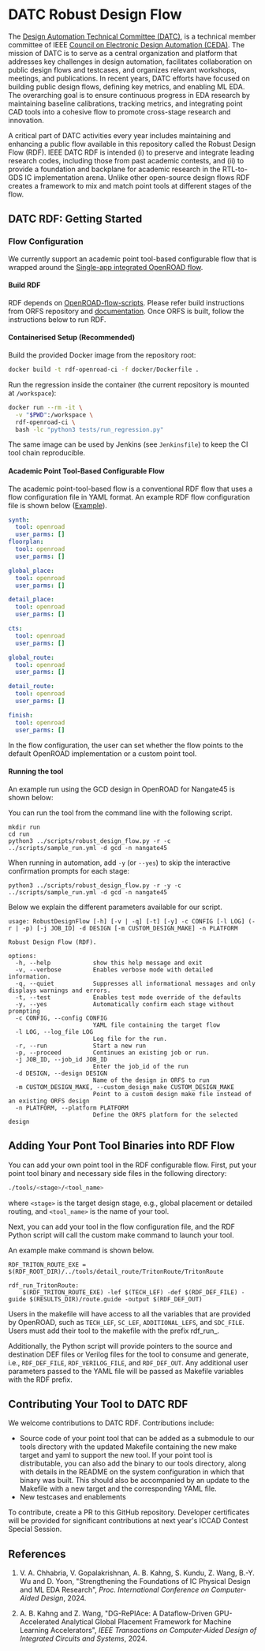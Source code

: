 DATC Robust Design Flow
===
The [Design Automation Technical Committee (DATC)](https://ieee-ceda.org/activities/technical-committees/datc),  is a technical member committee of IEEE [Council on Electronic Design Automation (CEDA)](https://ieee-ceda.org/).  The mission of DATC is to serve as a central organization and platform
that addresses key challenges in design automation, facilitates collaboration on public design flows and testcases, and organizes relevant workshops, meetings, and publications. 
In recent years, DATC efforts have focused on building public design flows, defining key metrics, and enabling ML EDA. The overarching goal is to ensure continuous progress in EDA research by maintaining baseline calibrations, 
tracking metrics, and integrating point CAD tools into a cohesive flow to promote cross-stage research and innovation.

A critical part of DATC activities every year includes maintaining and enhancing a public flow available in this repository called the Robust Design Flow (RDF). IEEE DATC RDF is intended (i) to preserve and integrate leading research codes, including those from past academic contests, and (ii) to provide a foundation and backplane for academic research in the RTL-to-GDS IC implementation arena. Unlike other open-source design flows RDF creates a framework to mix and match point tools at different stages of the flow. 



## DATC RDF: Getting Started

### Flow Configuration

We currently support an academic point tool-based configurable flow that is wrapped around the [Single-app integrated OpenROAD flow](https://github.com/The-OpenROAD-Project/OpenROAD-flow-scripts).

#### Build RDF
RDF depends on [OpenROAD-flow-scripts](https://github.com/The-OpenROAD-Project/OpenROAD-flow-scripts). Please refer build instructions from ORFS repository and [documentation](https://openroad-flow-scripts.readthedocs.io/en/latest/index2.html). Once ORFS is built, follow the instructions below to run RDF.

#### Containerised Setup (Recommended)

Build the provided Docker image from the repository root:

```bash
docker build -t rdf-openroad-ci -f docker/Dockerfile .
```

Run the regression inside the container (the current repository is mounted at
`/workspace`):

```bash
docker run --rm -it \
  -v "$PWD":/workspace \
  rdf-openroad-ci \
  bash -lc "python3 tests/run_regression.py"
```

The same image can be used by Jenkins (see `Jenkinsfile`) to keep the CI tool
chain reproducible.

#### Academic Point Tool-Based Configurable Flow

The academic point-tool-based flow is a conventional RDF flow that uses a flow configuration file in YAML format. An example RDF flow configuration file is shown below ([Example](./scripts/sample_run.yml)).


```yaml
synth:
  tool: openroad
  user_parms: []
floorplan:
  tool: openroad
  user_parms: []

global_place:
  tool: openroad
  user_parms: []

detail_place:
  tool: openroad
  user_parms: []

cts:
  tool: openroad
  user_parms: []

global_route:
  tool: openroad
  user_parms: []

detail_route:
  tool: openroad
  user_parms: []

finish:
  tool: openroad
  user_parms: []
```

In the flow configuration, the user can set whether the flow points to the default OpenROAD implementation or a custom point tool.

#### Running the tool

An example run using the GCD design in OpenROAD for Nangate45 is shown below:

You can run the tool from the command line with the following script.

```shell
mkdir run
cd run
python3 ../scripts/robust_design_flow.py -r -c ../scripts/sample_run.yml -d gcd -n nangate45
```

When running in automation, add `-y` (or `--yes`) to skip the interactive confirmation prompts for each stage:

```shell
python3 ../scripts/robust_design_flow.py -r -y -c ../scripts/sample_run.yml -d gcd -n nangate45
```

Below we explain the different parameters available for our script. 

```
usage: RobustDesignFlow [-h] [-v | -q] [-t] [-y] -c CONFIG [-l LOG] (-r | -p) [-j JOB_ID] -d DESIGN [-m CUSTOM_DESIGN_MAKE] -n PLATFORM

Robust Design Flow (RDF).

options:
  -h, --help            show this help message and exit
  -v, --verbose         Enables verbose mode with detailed information.
  -q, --quiet           Suppresses all informational messages and only displays warnings and errors.
  -t, --test            Enables test mode override of the defaults
  -y, --yes             Automatically confirm each stage without prompting
  -c CONFIG, --config CONFIG
                        YAML file containing the target flow
  -l LOG, --log_file LOG
                        Log file for the run.
  -r, --run             Start a new run
  -p, --proceed         Continues an existing job or run.
  -j JOB_ID, --job_id JOB_ID
                        Enter the job_id of the run
  -d DESIGN, --design DESIGN
                        Name of the design in ORFS to run
  -m CUSTOM_DESIGN_MAKE, --custom_design_make CUSTOM_DESIGN_MAKE
                        Point to a custom design make file instead of an existing ORFS design
  -n PLATFORM, --platform PLATFORM
                        Define the ORFS platform for the selected design
```


Adding Your Pont Tool Binaries into RDF Flow
---

You can add your own point tool in the RDF configurable flow. First, put your point tool binary and necessary side files in the following directory:

```bash
./tools/<stage>/<tool_name>
```

where `<stage>` is the target design stage, e.g., global placement or detailed routing, and `<tool_name>` is the name of your tool. 

Next, you can add your tool in the flow configuration file, and the RDF Python script will call the custom make command to launch your tool.

An example make command is shown below.

```make
RDF_TRITON_ROUTE_EXE =  $(RDF_ROOT_DIR)/../tools/detail_route/TritonRoute/TritonRoute

rdf_run_TritonRoute:
	$(RDF_TRITON_ROUTE_EXE) -lef $(TECH_LEF) -def $(RDF_DEF_FILE) -guide $(RESULTS_DIR)/route.guide -output $(RDF_DEF_OUT)
```

Users in the makefile will have access to all the variables that are provided by OpenROAD, such as `TECH_LEF`, `SC_LEF`, `ADDITIONAL_LEFS`, and `SDC_FILE`. Users must add their tool to the makefile with the prefix rdf_run_<tool name in config yml>.

Additionally, the Python script will provide pointers to the source and destination DEF files or Verilog files for the tool to consume and generate, i.e., `RDF_DEF_FILE`, `RDF_VERILOG_FILE`, and `RDF_DEF_OUT`. Any additional user parameters passed to the YAML file will be passed as Makefile variables with the RDF prefix. 


Contributing Your Tool to DATC RDF
---

We welcome contributions to DATC RDF. Contributions include:
- Source code of your point tool that can be added as a submodule to our tools directory with the updated Makefile containing the new make target and yaml to support the new tool.
If your point tool is distributable, you can also add the binary to our tools directory, along with details in the README on the system configuration in which that binary was built. This should also be accompanied by an update to the Makefile with a new target and the corresponding YAML file. 
- New testcases and enablements


To contribute, create a PR to this GitHub repository. Developer certificates will be provided for significant contributions at next year's ICCAD Contest Special Session. 

References
---
1. V. A. Chhabria, V. Gopalakrishnan, A. B. Kahng, S. Kundu, Z. Wang, B.-Y. Wu and D. Yoon, "Strengthening the Foundations of IC Physical Design and ML EDA Research", 
*Proc. International Conference on Computer-Aided Design*, 2024.

2. A. B. Kahng and Z. Wang, "DG-RePlAce: A Dataflow-Driven GPU-Accelerated Analytical Global Placement Framework for Machine Learning Accelerators", 
*IEEE Transactions on Computer-Aided Design of Integrated Circuits and Systems*, 2024.
